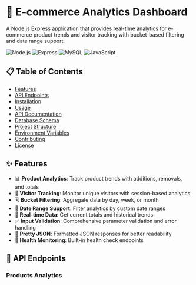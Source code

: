 # 🛒 E-commerce Analytics Dashboard

A Node.js Express application that provides real-time analytics for e-commerce product trends and visitor tracking with bucket-based filtering and date range support.

![Node.js](https://img.shields.io/badge/Node.js-339933?style=for-the-badge&logo=node.js&logoColor=white)
![Express](https://img.shields.io/badge/Express.js-000000?style=for-the-badge&logo=express&logoColor=white)
![MySQL](https://img.shields.io/badge/MySQL-4479A1?style=for-the-badge&logo=mysql&logoColor=white)
![JavaScript](https://img.shields.io/badge/JavaScript-F7DF1E?style=for-the-badge&logo=javascript&logoColor=black)

## 📋 Table of Contents

- [Features](#features)
- [API Endpoints](#api-endpoints)
- [Installation](#installation)
- [Usage](#usage)
- [API Documentation](#api-documentation)
- [Database Schema](#database-schema)
- [Project Structure](#project-structure)
- [Environment Variables](#environment-variables)
- [Contributing](#contributing)
- [License](#license)

## ✨ Features

- 📊 **Product Analytics**: Track product trends with additions, removals, and totals
- 👥 **Visitor Tracking**: Monitor unique visitors with session-based analytics  
- 🗓️ **Bucket Filtering**: Aggregate data by day, week, or month
- 📅 **Date Range Support**: Filter analytics by custom date ranges
- 🔄 **Real-time Data**: Get current totals and historical trends
- ✅ **Input Validation**: Comprehensive parameter validation and error handling
- 🎨 **Pretty JSON**: Formatted JSON responses for better readability
- 🏥 **Health Monitoring**: Built-in health check endpoints

## 🚀 API Endpoints

### Products Analytics
